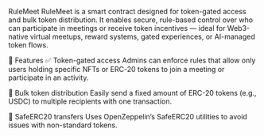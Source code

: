 RuleMeet
RuleMeet is a smart contract designed for token-gated access and bulk token distribution. It enables secure, rule-based control over who can participate in meetings or receive token incentives — ideal for Web3-native virtual meetups, reward systems, gated experiences, or AI-managed token flows.

🚀 Features
✅ Token-gated access
Admins can enforce rules that allow only users holding specific NFTs or ERC-20 tokens to join a meeting or participate in an activity.

💸 Bulk token distribution
Easily send a fixed amount of ERC-20 tokens (e.g., USDC) to multiple recipients with one transaction.

🔐 SafeERC20 transfers
Uses OpenZeppelin’s SafeERC20 utilities to avoid issues with non-standard tokens.
